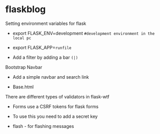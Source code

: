 # flaskblog

Setting environment variables for flask

* export FLASK_ENV=development `#development environment in the local pc`
* export FLASK_APP=`runfile` 

* Add a filter by adding a bar `(|)`

Bootstrap Navbar
* Add a simple navbar and search link

* Base.html

There are different types of validators in flask-wtf
* Forms use a CSRF tokens for flask forms
* To use this you need to add a secret key

* flash - for flashing messages
